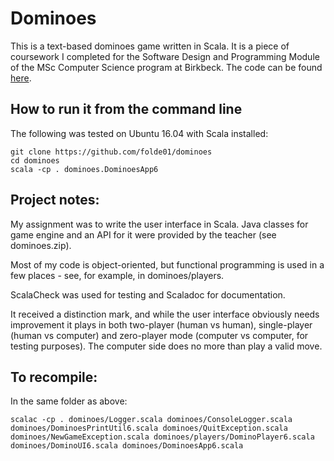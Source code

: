 # Dominoes

This is a text-based dominoes game written in Scala. It is a piece of coursework I completed for the Software Design and Programming Module of the MSc Computer Science program at Birkbeck. The code can be found [here](https://github.com/folde01/dominoes/dominoes).

## How to run it from the command line 

The following was tested on Ubuntu 16.04 with Scala installed:


```
git clone https://github.com/folde01/dominoes
cd dominoes
scala -cp . dominoes.DominoesApp6
```

## Project notes:

My assignment was to write the user interface in Scala. Java classes for game engine and an API for it were provided by the teacher (see dominoes.zip). 

Most of my code is object-oriented, but functional programming is used in a few places - see, for example, in dominoes/players. 

ScalaCheck was used for testing and Scaladoc for documentation.

It received a distinction mark, and while the user interface obviously needs improvement it plays in both two-player (human vs human), single-player (human vs computer) and zero-player mode (computer vs computer, for testing purposes). The computer side does no more than play a valid move.

## To recompile:

In the same folder as above:

```
scalac -cp . dominoes/Logger.scala dominoes/ConsoleLogger.scala dominoes/DominoesPrintUtil6.scala dominoes/QuitException.scala dominoes/NewGameException.scala dominoes/players/DominoPlayer6.scala dominoes/DominoUI6.scala dominoes/DominoesApp6.scala
```
